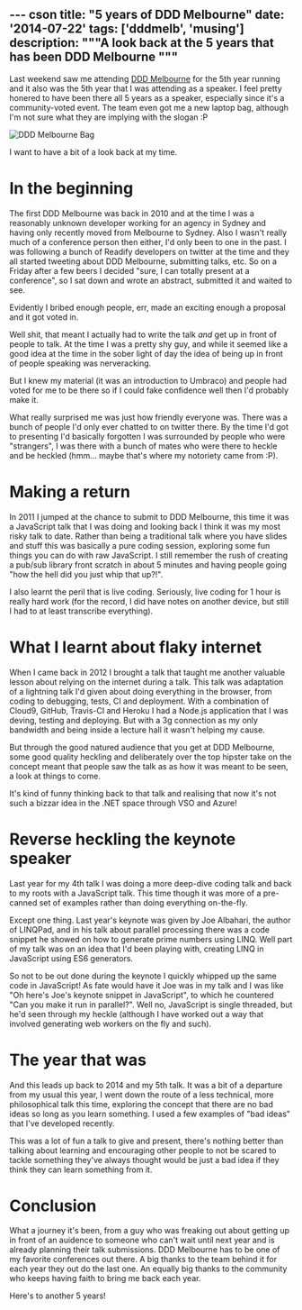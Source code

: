 --- cson
title: "5 years of DDD Melbourne"
date: '2014-07-22'
tags: ['dddmelb', 'musing']
description: """A look back at the 5 years that has been DDD Melbourne
"""
---

Last weekend saw me attending [DDD Melbourne](http://www.dddmelbourne.com) for the 5th year running and it also was the 5th year that I was attending as a speaker. I feel pretty honered to have been there all 5 years as a speaker, especially since it's a community-voted event. The team even got me a new laptop bag, although I'm not sure what they are implying with the slogan :P

![DDD Melbourne Bag](/get/dddmelb-bag.jpg)

I want to have a bit of a look back at my time.

# In the beginning

The first DDD Melbourne was back in 2010 and at the time I was a reasonably unknown developer working for an agency in Sydney and having only recently moved from Melbourne to Sydney. Also I wasn't really much of a conference person then either, I'd only been to one in the past. I was following a bunch of Readify developers on twitter at the time and they all started tweeting about DDD Melbourne, submitting talks, etc. So on a Friday after a few beers I decided "sure, I can totally present at a conference", so I sat down and wrote an abstract, submitted it and waited to see.

Evidently I bribed enough people, err, made an exciting enough a proposal and it got voted in.

Well shit, that meant I actually had to write the talk _and_ get up in front of people to talk. At the time I was a pretty shy guy, and while it seemed like a good idea at the time in the sober light of day the idea of being up in front of people speaking was nerveracking.

But I knew my material (it was an introduction to Umbraco) and people had voted for me to be there so if I could fake confidence well then I'd probably make it.

What really surprised me was just how friendly everyone was. There was a bunch of people I'd only ever chatted to on twitter there. By the time I'd got to presenting I'd basically forgotten I was surrounded by people who were "strangers", I was there with a bunch of mates who were there to heckle and be heckled (hmm... maybe that's where my notoriety came from :P).

# Making a return

In 2011 I jumped at the chance to submit to DDD Melbourne, this time it was a JavaScript talk that I was doing and looking back I think it was my most risky talk to date. Rather than being a traditional talk where you have slides and stuff this was basically a pure coding session, exploring some fun things you can do with raw JavaScript. I still remember the rush of creating a pub/sub library front scratch in about 5 minutes and having people going "how the hell did you just whip that up?!".

I also learnt the peril that is live coding. Seriously, live coding for 1 hour is really hard work (for the record, I did have notes on another device, but still I had to at least transcribe everything).

# What I learnt about flaky internet

When I came back in 2012 I brought a talk that taught me another valuable lesson about relying on the internet during a talk. This talk was adaptation of a lightning talk I'd given about doing everything in the browser, from coding to debugging, tests, CI and deployment. With a combination of Cloud9, GitHub, Travis-CI and Heroku I had a Node.js application that I was deving, testing and deploying. But with a 3g connection as my only bandwidth and being inside a lecture hall it wasn't helping my cause.

But through the good natured audience that you get at DDD Melbourne, some good quality heckling and deliberately over the top hipster take on the concept meant that people saw the talk as as how it was meant to be seen, a look at things to come.

It's kind of funny thinking back to that talk and realising that now it's not such a bizzar idea in the .NET space through VSO and Azure!

# Reverse heckling the keynote speaker

Last year for my 4th talk I was doing a more deep-dive coding talk and back to my roots with a JavaScript talk. This time though it was more of a pre-canned set of examples rather than doing everything on-the-fly.

Except one thing. Last year's keynote was given by Joe Albahari, the author of LINQPad, and in his talk about parallel processing there was a code snippet he showed on how to generate prime numbers using LINQ. Well part of my talk was on an idea that I'd been playing with, creating LINQ in JavaScript using ES6 generators.

So not to be out done during the keynote I quickly whipped up the same code in JavaScript! As fate would have it Joe was in my talk and I was like "Oh here's Joe's keynote snippet in JavaScript", to which he countered "Can you make it run in parallel?". Well no, JavaScript is single threaded, but he'd seen through my heckle (although I have worked out a way that involved generating web workers on the fly and such).

# The year that was

And this leads up back to 2014 and my 5th talk. It was a bit of a departure from my usual this year, I went down the route of a less technical, more philosophical talk this time, exploring the concept that there are no bad ideas so long as you learn something. I used a few examples of "bad ideas" that I've developed recently.

This was a lot of fun a talk to give and present, there's nothing better than talking about learning and encouraging other people to not be scared to tackle something they've always thought would be just a bad idea if they think they can learn something from it.

# Conclusion

What a journey it's been, from a guy who was freaking out about getting up in front of an auidence to someone who can't wait until next year and is already planning their talk submissions. DDD Melbourne has to be one of my favorite conferences out there. A big thanks to the team behind it for each year they out do the last one. An equally big thanks to the community who keeps having faith to bring me back each year.

Here's to another 5 years!
